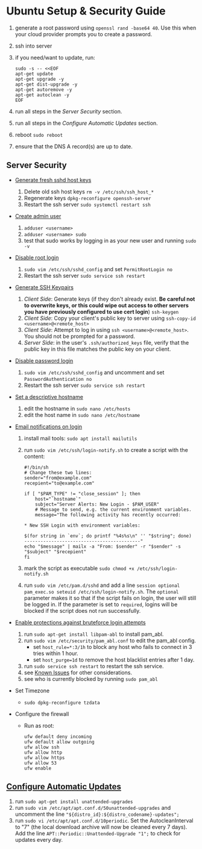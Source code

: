 # Ubuntu Setup & Security Guide
1. generate a root password using `openssl rand -base64 40`. Use this when your cloud provider prompts you to create a password.
2. ssh into server
3. if you need/want to update, run:

       sudo -s -- <<EOF
       apt-get update
       apt-get upgrade -y
       apt-get dist-upgrade -y
       apt-get autoremove -y
       apt-get autoclean -y
       EOF
    
4. run all steps in the *Server Security* section.
5. run all steps in the *Configure Automatic Updates* section.
6. reboot `sudo reboot`
7. ensure that the DNS A record(s) are up to date.


## Server Security
- [Generate fresh sshd host keys](https://www.cyberciti.biz/faq/howto-regenerate-openssh-host-keys/)
  1. Delete old ssh host keys `rm -v /etc/ssh/ssh_host_*`
  2. Regenerate keys `dpkg-reconfigure openssh-server`
  3. Restart the ssh server `sudo systemctl restart ssh`

- [Create admin user](https://askubuntu.com/questions/70236/how-can-i-create-an-administrator-user-from-the-command-line#70240)
  1. `adduser <username>`
  2. `adduser <username> sudo`
  3. test that sudo works by logging in as your new user and running `sudo -v`

- [Disable root login](https://askubuntu.com/questions/27559/how-do-i-disable-remote-ssh-login-as-root-from-a-server)
  1. `sudo vim /etc/ssh/sshd_config` and set `PermitRootLogin no`
  2. Restart the ssh server `sudo service ssh restart`

- [Generate SSH Keypairs](https://www.digitalocean.com/community/tutorials/how-to-set-up-ssh-keys-on-ubuntu-1804)
  1. *Client Side*: Generate keys (if they don't already exist. **Be careful not to overwrite keys, or this could wipe out access to other servers you have previously configured to use cert login**) `ssh-keygen`
  2. *Client Side*: Copy your client's public key to server using `ssh-copy-id <username>@<remote_host>`
  3. *Client Side*: Attempt to log in using `ssh <username>@<remote_host>`. You should not be prompted for a password.
  4. *Server Side*: in the user's `.ssh/authorized_keys` file, verify that the public key in this file matches the public key on your client.

- [Disable password login](https://stackoverflow.com/questions/20898384/ssh-disable-password-authentication)
  1. `sudo vim /etc/ssh/sshd_config` and uncomment and set `PasswordAuthentication no`
  2. Restart the ssh server `sudo service ssh restart`

- [Set a descriptive hostname](https://www.howtogeek.com/197934/how-to-change-your-hostname-computer-name-on-ubuntu-linux/)
  1. edit the hostname in `sudo nano /etc/hosts`
  2. edit the host name in `sudo nano /etc/hostname`

- [Email notifications on login](https://askubuntu.com/questions/179889/how-do-i-set-up-an-email-alert-when-a-ssh-login-is-successful#448602)
  1. install mail tools: `sudo apt install mailutils`
  2. run `sudo vim /etc/ssh/login-notify.sh` to create a script with the content: 

         #!/bin/sh
         # Change these two lines:
         sender="from@example.com"
         recepient="to@example.com"
         
         if [ "$PAM_TYPE" != "close_session" ]; then
             host="`hostname`"
             subject="Server Alerts: New Login - $PAM_USER"
             # Message to send, e.g. the current environment variables.
             message="The following activity has recently occurred:

         * New SSH Login with environment variables: 

         $(for string in `env`; do printf "%4s%s\n" '' "$string"; done)
         -------------------------------------------"
         echo "$message" | mailx -a "From: $sender" -r "$sender" -s "$subject" "$recepient"
         fi

  3. mark the script as executable `sudo chmod +x /etc/ssh/login-notify.sh`
  4. run `sudo vim /etc/pam.d/sshd` and add a line `session optional pam_exec.so seteuid /etc/ssh/login-notify.sh`. The `optional` parameter makes it so that if the script fails on login, the user will still be logged in. If the parameter is set to `required`, logins will be blocked if the script does not run successfully.

- [Enable protections against bruteforce login attempts](https://www.linux.com/news/protect-ssh-brute-force-attacks-pamabl)
  1. run `sudo apt-get install libpam-abl` to install pam_abl.
  2. run `sudo vim /etc/security/pam_abl.conf` to edit the pam_abl config. 
     - set `host_rule=*:3/1h` to block any host who fails to connect in 3 tries within 1 hour.
     - set `host_purge=1d` to remove the host blacklist entries after 1 day.
  3. run `sudo service ssh restart` to restart the ssh service.
  4. see [Known Issues](https://wiki.archlinux.org/index.php/Pam_abl#Known_issues) for other considerations.
  5. see who is currently blocked by running `sudo pam_abl`

- Set Timezone
  - `sudo dpkg-reconfigure tzdata`

- Configure the firewall
  - Run as root:
  
        ufw default deny incoming
        ufw default allow outgoing
        ufw allow ssh
        ufw allow http
        ufw allow https
        ufw allow 53
        ufw enable


## [Configure Automatic Updates](https://www.unixmen.com/configure-automatic-updates-ubuntu-server/)
1. run `sudo apt-get install unattended-upgrades`
2. run `sudo vim /etc/apt/apt.conf.d/50unattended-upgrades` and uncomment the line `"${distro_id}:${distro_codename}-updates";`
2. run `sudo vi /etc/apt/apt.conf.d/10periodic`. Set the AutocleanInterval to "7" (the local download archive will now be cleaned every 7 days). Add the line `APT::Periodic::Unattended-Upgrade "1";` to check for updates every day.
